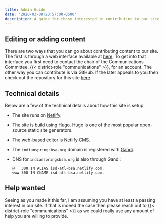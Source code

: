 ```yaml
---
title: Admin Guide
date: '2020-03-08T20:57:00-0500'
description: A guide for those interested in contributing to our site
---
```


## Editing or adding content

There are two ways that you can go about contributing content to our site. The first is through a web interface available at [here](/admin/). To get into that interface you first need to contact the chair of the Communications Committee, {{< district-role "communications" >}}, for an account. The other way you can contribute is via GitHub. If the later appeals to you then check out the repository for this site [here](https://github.com/genebean/indiansprings-hugo/).

## Technical details

Below are a few of the technical details about how this site is setup:

* The site runs on [Netlify](https://www.netlify.com).
* The site is build using [Hugo](https://gohugo.io/). Hugo is one of the most popular open-source static site generators.
* The web-based editor is [Netlify CMS](https://www.netlifycms.org).
* The `indianspringsbsa.org` domain is registered with [Gandi](https://www.gandi.net).
* DNS for `indianspringsbsa.org` is also through Gandi:

  ```plain
  @   300 IN ALIAS isd-atl-bsa.netlify.com.
  www 300 IN CNAME isd-atl-bsa.netlify.com.
  ```

## Help wanted

Seeing as you made it this far, I am assuming you have at least a passing interest in our site. If that is indeed the case then please reach out to {{< district-role "communications" >}} as we could really use any amount of help you are willing to provide.
